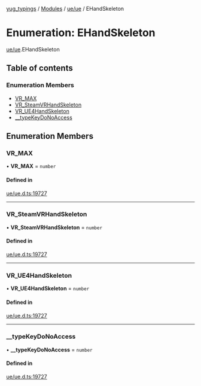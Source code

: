 [yug_typings](../README.md) / [Modules](../modules.md) / [ue/ue](../modules/ue_ue.md) / EHandSkeleton

# Enumeration: EHandSkeleton

[ue/ue](../modules/ue_ue.md).EHandSkeleton

## Table of contents

### Enumeration Members

- [VR\_MAX](ue_ue.EHandSkeleton.md#vr_max)
- [VR\_SteamVRHandSkeleton](ue_ue.EHandSkeleton.md#vr_steamvrhandskeleton)
- [VR\_UE4HandSkeleton](ue_ue.EHandSkeleton.md#vr_ue4handskeleton)
- [\_\_typeKeyDoNoAccess](ue_ue.EHandSkeleton.md#__typekeydonoaccess)

## Enumeration Members

### VR\_MAX

• **VR\_MAX** = `number`

#### Defined in

[ue/ue.d.ts:19727](https://github.com/YugMetaverse/yug_typings/blob/25cad34/ue/ue.d.ts#L19727)

___

### VR\_SteamVRHandSkeleton

• **VR\_SteamVRHandSkeleton** = `number`

#### Defined in

[ue/ue.d.ts:19727](https://github.com/YugMetaverse/yug_typings/blob/25cad34/ue/ue.d.ts#L19727)

___

### VR\_UE4HandSkeleton

• **VR\_UE4HandSkeleton** = `number`

#### Defined in

[ue/ue.d.ts:19727](https://github.com/YugMetaverse/yug_typings/blob/25cad34/ue/ue.d.ts#L19727)

___

### \_\_typeKeyDoNoAccess

• **\_\_typeKeyDoNoAccess** = `number`

#### Defined in

[ue/ue.d.ts:19727](https://github.com/YugMetaverse/yug_typings/blob/25cad34/ue/ue.d.ts#L19727)
